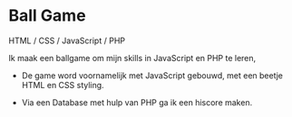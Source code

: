 # Ball Game

HTML / CSS / JavaScript / PHP

Ik maak een ballgame om mijn skills in JavaScript en PHP te leren,

- De game word voornamelijk met JavaScript gebouwd, met een beetje HTML en CSS styling.

- Via een Database met hulp van PHP  ga ik een hiscore maken.
